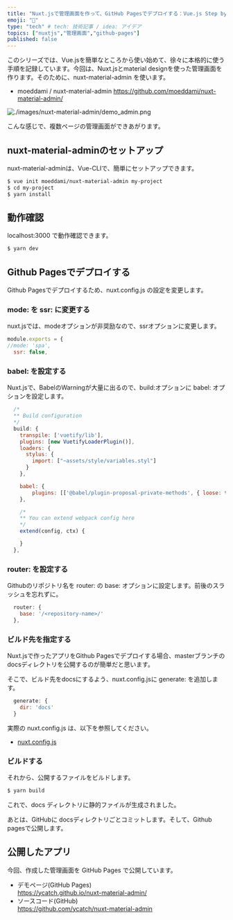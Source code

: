 ```yaml
---
title: "Nuxt.jsで管理画面を作って、GitHub Pagesでデプロイする：Vue.js Step by Step"
emoji: "🤖"
type: "tech" # tech: 技術記事 / idea: アイデア
topics: ["nuxtjs","管理画面","github-pages"]
published: false
---
```


このシリーズでは、Vue.jsを簡単なところから使い始めて、徐々に本格的に使う手順を記録しています。今回は、Nuxt.jsとmaterial designを使った管理画面を作ります。そのために、nuxt-material-admin を使います。

- moeddami / nuxt-material-admin 
  https://github.com/moeddami/nuxt-material-admin/

![./images/nuxt-material-admin/demo_admin.png](https://storage.googleapis.com/zenn-user-upload/ryxqcxemyr45ec2ra0kumln2s37l)

こんな感じで、複数ページの管理画面ができあがります。


## nuxt-material-adminのセットアップ

nuxt-material-adminは、Vue-CLIで、簡単にセットアップできます。

```bash
$ vue init moeddami/nuxt-material-admin my-project
$ cd my-project
$ yarn install
```

## 動作確認

localhost:3000 で動作確認できます。

```bash
$ yarn dev
```

## Github Pagesでデプロイする

Github Pagesでデプロイするため、nuxt.config.js の設定を変更します。

### mode: を ssr: に変更する

nuxt.jsでは、modeオプションが非奨励なので、ssrオプションに変更します。

```js:nuxt.config.js
module.exports = {
//mode: 'spa',
  ssr: false,
```

### babel: を設定する

Nuxt.jsで、BabelのWarningが大量に出るので、build:オプションに babel: オプションを設定します。

```js:nuxt.config.js
  /*
  ** Build configuration
  */
  build: {
    transpile: ['vuetify/lib'],
    plugins: [new VuetifyLoaderPlugin()],
    loaders: {
      stylus: {
        import: ["~assets/style/variables.styl"]
      }
    },

    babel: {
        plugins: [['@babel/plugin-proposal-private-methods', { loose: true }]],
    },

    /*
    ** You can extend webpack config here
    */
    extend(config, ctx) {

    }
  },
```

### router: を設定する

Githubのリポジトリ名を router: の base: オプションに設定します。前後のスラッシュを忘れずに。

```js:nuxt.config.js
  router: {
    base: '/<repository-name>/'
  },
```

### ビルド先を指定する

Nuxt.jsで作ったアプリをGithub Pagesでデプロイする場合、masterブランチのdocsディレクトリを公開するのが簡単だと思います。

そこで、ビルド先をdocsにするよう、nuxt.config.jsに generate: を追加します。

```js:nuxt.config.js
  generate: {
    dir: 'docs'
  }
```

実際の nuxt.config.js は、以下を参照してください。

- [nuxt.config.js](https://github.com/ycatch/nuxt-material-admin/blob/main/nuxt.config.js)


### ビルドする

それから、公開するファイルをビルドします。

```bash
$ yarn build
```

これで、docs ディレクトリに静的ファイルが生成されました。

あとは、GitHubに docsディレクトリごとコミットします。そして、Github pagesで公開します。


## 公開したアプリ

今回、作成した管理画面を GitHub Pages で公開しています。

- デモページ(GitHub Pages)  
  https://ycatch.github.io/nuxt-material-admin/  
- ソースコード(GitHub)  
  https://github.com/ycatch/nuxt-material-admin

